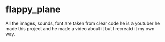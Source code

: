 # flappy_plane
All the images, sounds, font are taken from clear code he is a youtuber he made this project and he made a video about it but I recreatd it my own way.
